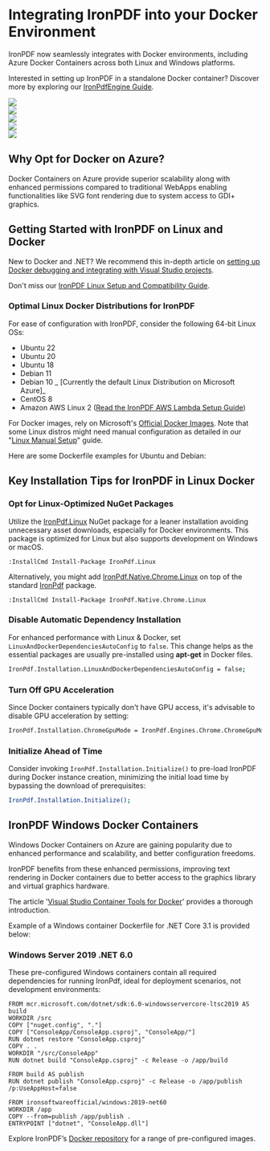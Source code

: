 # Integrating IronPDF into your Docker Environment

IronPDF now seamlessly integrates with Docker environments, including Azure Docker Containers across both Linux and Windows platforms.

Interested in setting up IronPDF in a standalone Docker container? Discover more by exploring our [IronPdfEngine Guide](https://ironpdf.com/tutorials/what-is-ironpdfengine/).

<div class="container-fluid">
    <div class="row">
        <div class="col-md-2">
            <img src="https://img.icons8.com/color/96/000000/docker--v1.png">
        </div>
        <div class="col-md-2">
            <img src="https://img.icons8.com/fluency/96/000000/azure-1.png">
        </div>
        <div class="col-md-2">
            <img src="https://img.icons8.com/color/96/000000/linux--v1.png">
        </div>
        <div class="col-md-2">
            <img src="https://img.icons8.com/color/96/000000/amazon-web-services--v1.png">
        </div>
        <div class="col-md-2">
            <img src="https://img.icons8.com/color/96/000000/windows-logo--v1.png">
        </div>
    </div>
</div>

## Why Opt for Docker on Azure?

Docker Containers on Azure provide superior scalability along with enhanced permissions compared to traditional WebApps enabling functionalities like SVG font rendering due to system access to GDI+ graphics.

## Getting Started with IronPDF on Linux and Docker

New to Docker and .NET? We recommend this in-depth article on [setting up Docker debugging and integrating with Visual Studio projects](https://docs.microsoft.com/en-us/visualstudio/containers/edit-and-refresh?view=vs-2019).

Don't miss our [IronPDF Linux Setup and Compatibility Guide](https://ironpdf.com/how-to/linux/).

### Optimal Linux Docker Distributions for IronPDF

For ease of configuration with IronPDF, consider the following 64-bit Linux OSs:

- Ubuntu 22
- Ubuntu 20
- Ubuntu 18
- Debian 11
- Debian 10 _ [Currently the default Linux Distribution on Microsoft Azure]_
- CentOS 8
- Amazon AWS Linux 2 ([Read the IronPDF AWS Lambda Setup Guide](https://ironpdf.com/how-to/creating-pdfs-csharp-amazon-aws-lambda/))

For Docker images, rely on Microsoft's [Official Docker Images](https://hub.docker.com/_/microsoft-dotnet-runtime/). Note that some Linux distros might need manual configuration as detailed in our "[Linux Manual Setup](https://ironpdf.com/how-to/linux/#linux-manual-setup)" guide.

Here are some Dockerfile examples for Ubuntu and Debian:

## Key Installation Tips for IronPDF in Linux Docker

### Opt for Linux-Optimized NuGet Packages

Utilize the [IronPdf.Linux](https://www.nuget.org/packages/IronPdf.Linux) NuGet package for a leaner installation avoiding unnecessary asset downloads, especially for Docker environments. This package is optimized for Linux but also supports development on Windows or macOS.

```shell
:InstallCmd Install-Package IronPdf.Linux
```

Alternatively, you might add [IronPdf.Native.Chrome.Linux](https://www.nuget.org/packages/IronPdf.Native.Chrome.Linux/) on top of the standard [IronPdf](https://www.nuget.org/packages/IronPdf/) package.

```shell
:InstallCmd Install-Package IronPdf.Native.Chrome.Linux
```

### Disable Automatic Dependency Installation

For enhanced performance with Linux & Docker, set `LinuxAndDockerDependenciesAutoConfig` to `false`. This change helps as the essential packages are usually pre-installed using **apt-get** in Docker files.

```sh
IronPdf.Installation.LinuxAndDockerDependenciesAutoConfig = false;
```

### Turn Off GPU Acceleration

Since Docker containers typically don't have GPU access, it's advisable to disable GPU acceleration by setting:

```sh
IronPdf.Installation.ChromeGpuMode = IronPdf.Engines.Chrome.ChromeGpuModes.Disabled;
```

### Initialize Ahead of Time

Consider invoking `IronPdf.Installation.Initialize()` to pre-load IronPDF during Docker instance creation, minimizing the initial load time by bypassing the download of prerequisites:

```sh
IronPdf.Installation.Initialize();
```

## IronPDF Windows Docker Containers

Windows Docker Containers on Azure are gaining popularity due to enhanced performance and scalability, and better configuration freedoms.

IronPDF benefits from these enhanced permissions, improving text rendering in Docker containers due to better access to the graphics library and virtual graphics hardware.

The article '[Visual Studio Container Tools for Docker](https://docs.microsoft.com/en-us/visualstudio/containers/overview?view=vs-2019)' provides a thorough introduction.

Example of a Windows container Dockerfile for .NET Core 3.1 is provided below:

<script src="https://gist.github.com/ironsoftwarebuild/f485b4bf812815180854fc7f3c24f02c.js">
</script>

### Windows Server 2019 .NET 6.0

These pre-configured Windows containers contain all required dependencies for running IronPdf, ideal for deployment scenarios, not development environments:

```shell
FROM mcr.microsoft.com/dotnet/sdk:6.0-windowsservercore-ltsc2019 AS build
WORKDIR /src
COPY ["nuget.config", "."]
COPY ["ConsoleApp/ConsoleApp.csproj", "ConsoleApp/"]
RUN dotnet restore "ConsoleApp.csproj"
COPY . .
WORKDIR "/src/ConsoleApp"
RUN dotnet build "ConsoleApp.csproj" -c Release -o /app/build

FROM build AS publish
RUN dotnet publish "ConsoleApp.csproj" -c Release -o /app/publish /p:UseAppHost=false

FROM ironsoftwareofficial/windows:2019-net60
WORKDIR /app
COPY --from=publish /app/publish .
ENTRYPOINT ["dotnet", "ConsoleApp.dll"]
```

Explore IronPDF’s [Docker repository](https://hub.docker.com/repositories/ironsoftwareofficial) for a range of pre-configured images.